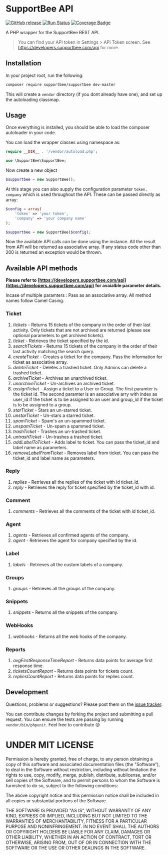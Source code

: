 SupportBee API
========
[![GitHub release](https://img.shields.io/github/release/amalfra/supportbee.svg)](https://github.com/amalfra/supportbee/releases)
[![Run Status](https://api.shippable.com/projects/55fede0f1895ca447416a7dd/badge?branch=master)](https://app.shippable.com/projects/55fede0f1895ca447416a7dd)
[![Coverage Badge](https://api.shippable.com/projects/55fede0f1895ca447416a7dd/coverageBadge?branch=master)](https://app.shippable.com/projects/55fede0f1895ca447416a7dd)

A PHP wrapper for the SupportBee REST API.

> You can find your API token in Settings > API Token screen. See https://developers.supportbee.com/api for more.

## Installation
In your project root, run the following:

```sh
composer require supportbee/supportbee dev-master
```

This will create a `vendor` directory (if you dont already have one), and set up the autoloading classmap.

## Usage
Once everything is installed, you should be able to load the composer autoloader in your code.

You can load the wrapper classes using namespace as:
```php
require __DIR__ . '/vendor/autoload.php';

use \SupportBee\SupportBee;
```

Now create a new object

```php
$supportbee = new SupportBee();
```

At this stage you can also supply the configuration parameter `token, company` which is used throughout the API. These can be passed directly as array:

```php
$config = array(
	'token' => 'your token',
	'company' => 'your company name'
);

$supportbee = new SupportBee($config);
```
Now the available API calls can be done using the instance. All the result from API will be returned as associative array. If any status code other than 200 is returned an exception would be thrown.

## Available API methods

**Please refer to [https://developers.supportbee.com/api](https://developers.supportbee.com/api) for avaialble parameter details.**

Incase of multiple paramters : Pass as an associative array.
All method names follow Camel Casing.


### Ticket
 1. *tickets* - Returns 15 tickets of the company in the order of their last activity. Only tickets that are not archived are returned (please see optional parameters to get archived tickets).
 2. *ticket* - Retrieves the ticket specified by the id.
 3. *searchTickets* - Returns 15 tickets of the company in the order of their last activity matching the search query.
 4. *createTicket* - Creates a ticket for the company. Pass the information for ticket as associative array.
 5. *deleteTicket* - Deletes a trashed ticket. Only Admins can delete a trashed ticket.
 6. *archiveTicket* - Archives an unarchived ticket.
 7. *unarchiveTicket* - Un-archives an archived ticket.
 8. *assignTicket* - Assign a ticket to a User or Group. The first paramter is the ticket id. The second paramter is an associative arry with index as user_id if the ticket is to be assigned to an user and group_id if the ticket is to be assigned to a group.
 9. *starTicket* - Stars an un-starred ticket.
 10. *unstarTicket* - Un-stars a starred ticket.
 11. *spamTicket* - Spam's an un-spammed ticket.
 12. *unspamTicket* - Un-spam a spammed ticket.
 13. *trashTicket* - Trashes an un-trashed ticket.
 14. *untrashTicket* - Un-trashes a trashed ticket.
 15. *addLabelToTicket* - Adds label to ticket. You can pass the ticket_id and label name as parameters.
 16. *removeLabelFromTicket* - Removes label from ticket. You can pass the ticket_id and label name as parameters.

### Reply
 1. *replies* - Retrieves all the replies of the ticket with id ticket_id.
 2. *reply* - Retrieves the reply for ticket specified by the ticket_id with id.

### Comment

 1. *comments* - Retrieves all the comments of the ticket with id ticket_id.

### Agent

 1. *agents* - Retrieves all confirmed agents of the company.
 2. *agent* - Retrieves the agent for company specified by the id.

### Label

 1. *labels* - Retrieves all the custom labels of a company.

### Groups

 1. *groups* - Retrieves all the groups of the company.

### Snippets

 1. *snippets* - Returns all the snippets of the company.

### WebHooks

 1. *webhooks* - Returns all the web hooks of the company.

### Reports

 1. *avgFirstResponseTimeReport* - Returns data points for average first response time.
 2. *ticketsCountReport* - Returns data points for tickets count.
 3. *repliesCountReport* - Returns data points for replies count.

## Development

Questions, problems or suggestions? Please post them on the [issue tracker](https://github.com/amalfra/supportbee/issues). 

You can contribute changes by forking the project and submitting a pull request. You can ensure the tests are passing by running `vendor/bin/phpunit`. Feel free to contribute :heart_eyes:

UNDER MIT LICENSE
=================

Permission is hereby granted, free of charge, to any person obtaining a copy of this software and associated documentation files (the "Software"), to deal in the Software without restriction, including without limitation the rights to use, copy, modify, merge, publish, distribute, sublicense, and/or sell copies of the Software, and to permit persons to whom the Software is furnished to do so, subject to the following conditions:

The above copyright notice and this permission notice shall be included in all copies or substantial portions of the Software.

THE SOFTWARE IS PROVIDED "AS IS", WITHOUT WARRANTY OF ANY KIND, EXPRESS OR IMPLIED, INCLUDING BUT NOT LIMITED TO THE WARRANTIES OF MERCHANTABILITY, FITNESS FOR A PARTICULAR PURPOSE AND NONINFRINGEMENT. IN NO EVENT SHALL THE AUTHORS OR COPYRIGHT HOLDERS BE LIABLE FOR ANY CLAIM, DAMAGES OR OTHER LIABILITY, WHETHER IN AN ACTION OF CONTRACT, TORT OR OTHERWISE, ARISING FROM, OUT OF OR IN CONNECTION WITH THE SOFTWARE OR THE USE OR OTHER DEALINGS IN THE SOFTWARE.
